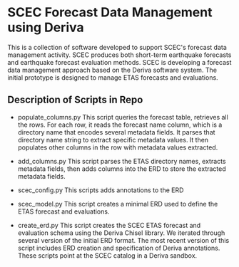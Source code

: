 # SCEC Forecast Data Management using Deriva
This is a collection of software developed to support SCEC's forecast data management activity. SCEC produces both short-term earthquake forecasts and earthquake forecast evaluation methods. SCEC is developing a forecast data management approach based on the Deriva software system. The initial prototype is designed to manage ETAS forecasts and evaluations.

## Description of Scripts in Repo
* populate_columns.py
This script queries the forecast table, retrieves all the rows. For each row, it reads the forecast name column, which is a directory name that encodes several metadata fields. It parses that directory name string to extract specific metadata values. It then populates other columns in the row with metadata values extracted.

* add_columns.py
This script parses the ETAS directory names, extracts metadata fields, then adds columns into the ERD to store the extracted metadata fields.

* scec_config.py
This scripts adds annotations to the ERD

* scec_model.py
This script creates a minimal ERD used to define the ETAS forecast and evaluations.

* create_erd.py
This script creates the SCEC ETAS forecast and evaluation schema using the Deriva Chisel library. We iterated through several version of the initial ERD format. The most recent version of this script includes ERD creation and specification of Deriva annotations. These scripts point at the SCEC catalog in a Deriva sandbox.
